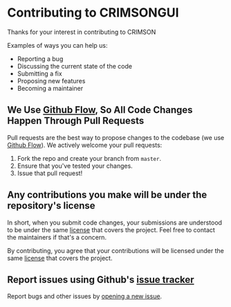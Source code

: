 # Contributing to CRIMSONGUI
Thanks for your interest in contributing to CRIMSON

Examples of ways you can help us:
- Reporting a bug
- Discussing the current state of the code
- Submitting a fix
- Proposing new features
- Becoming a maintainer

## We Use [Github Flow](https://guides.github.com/introduction/flow/index.html), So All Code Changes Happen Through Pull Requests
Pull requests are the best way to propose changes to the codebase (we use [Github Flow](https://guides.github.com/introduction/flow/index.html)). We actively welcome your pull requests:

1. Fork the repo and create your branch from `master`.
2. Ensure that you've tested your changes.
3. Issue that pull request!

## Any contributions you make will be under the repository's license
In short, when you submit code changes, your submissions are understood to be under the same [license](LICENSE.txt) that covers the project. Feel free to contact the maintainers if that's a concern.

By contributing, you agree that your contributions will be licensed under the same [license](LICENSE.txt) that covers the project.

## Report issues using Github's [issue tracker](https://github.com/carthurs/CRIMSONGUI/issues)
Report bugs and other issues by [opening a new issue](https://github.com/carthurs/CRIMSONGUI/issues/new/choose).

